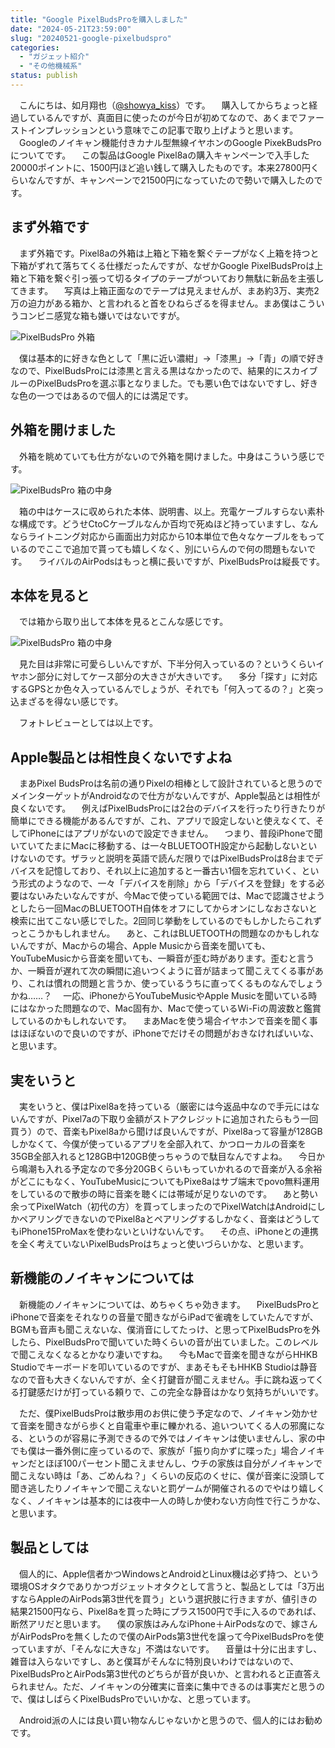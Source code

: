 ```yaml
---
title: "Google PixelBudsProを購入しました"
date: "2024-05-21T23:59:00"
slug: "20240521-google-pixelbudspro"
categories: 
  - "ガジェット紹介"
  - "その他機械系"
status: publish
---
```


　こんにちは、如月翔也（[@showya_kiss](https://twitter.com/showya_kiss)）です。
　購入してからちょっと経過しているんですが、真面目に使ったのが今日が初めてなので、あくまでファーストインプレッションという意味でこの記事で取り上げようと思います。
　Googleのノイキャン機能付きカナル型無線イヤホンのGoogle PixekBudsProについてです。
　この製品はGoogle Pixel8aの購入キャンペーンで入手した20000ポイントに、1500円ほど追い銭して購入したものです。本来27800円くらいなんですが、キャンペーンで21500円になっていたので勢いで購入したのです。

## まず外箱です

　まず外箱です。Pixel8aの外箱は上箱と下箱を繋ぐテープがなく上箱を持つと下箱がずれて落ちてくる仕様だったんですが、なぜかGoogle PixelBudsProは上箱と下箱を繋ぐ引っ張って切るタイプのテープがついており無駄に新品を主張してきます。
　写真は上箱正面なのでテープは見えませんが、まあ約3万、実売2万の迫力がある箱か、と言われると首をひねらざるを得ません。まあ僕はこういうコンビニ感覚な箱も嫌いではないですが。

![PixelBudsPro 外箱](img/PixelBudsPro-001.jpg)

　僕は基本的に好きな色として「黒に近い濃紺」→「漆黒」→「青」の順で好きなので、PixelBudsProには漆黒と言える黒はなかったので、結果的にスカイブルーのPixelBudsProを選ぶ事となりました。でも悪い色ではないですし、好きな色の一つではあるので個人的には満足です。

## 外箱を開けました

　外箱を眺めていても仕方がないので外箱を開けました。中身はこういう感じです。

![PixelBudsPro 箱の中身](img/PixelBudsPro-002.jpg)

　箱の中はケースに収められた本体、説明書、以上。充電ケーブルすらない素朴な構成です。どうせCtoCケーブルなんか百均で死ぬほど持っていますし、なんならライトニング対応から画面出力対応から10本単位で色々なケーブルをもっているのでここで追加で貰っても嬉しくなく、別にいらんので何の問題もないです。
　ライバルのAirPodsはもっと横に長いですが、PixelBudsProは縦長です。

## 本体を見ると

　では箱から取り出して本体を見るとこんな感じです。

![PixelBudsPro 箱の中身](img/PixelBudsPro-003.jpg)

　見た目は非常に可愛らしいんですが、下半分何入っているの？というくらいイヤホン部分に対してケース部分の大きさが大きいです。
　多分「探す」に対応するGPSとか色々入っているんでしょうが、それでも「何入ってるの？」と突っ込まざるを得ない感じです。

　フォトレビューとしては以上です。

## Apple製品とは相性良くないですよね

　まあPixel BudsProは名前の通りPixelの相棒として設計されていると思うのでメインターゲットがAndroidなので仕方がないんですが、Apple製品とは相性が良くないです。
　例えばPixelBudsProには2台のデバイスを行ったり行きたりが簡単にできる機能があるんですが、これ、アプリで設定しないと使えなくて、そしてiPhoneにはアプリがないので設定できません。
　つまり、普段iPhoneで聞いていてたまにMacに移動する、は一々BLUETOOTH設定から起動しないといけないのです。ザラッと説明を英語で読んだ限りではPixelBudsProは8台までデバイスを記憶しており、それ以上に追加すると一番古い1個を忘れていく、という形式のようなので、一々「デバイスを削除」から「デバイスを登録」をする必要はないみたいなんですが、今Macで使っている範囲では、Macで認識させようとしたら一回MacのBLUETOOTH自体をオフにしてからオンにしなおさないと検索に出てこない感じでした。2回同じ挙動をしているのでもしかしたらこれずっとこうかもしれません。
　あと、これはBLUETOOTHの問題なのかもしれないんですが、Macからの場合、Apple Musicから音楽を聞いても、YouTubeMusicから音楽を聞いても、一瞬音が歪む時があります。歪むと言うか、一瞬音が遅れて次の瞬間に追いつくように音が詰まって聞こえてくる事があり、これは慣れの問題と言うか、使っているうちに直ってくるものなんでしょうかね……？
　一応、iPhoneからYouTubeMusicやApple Musicを聞いている時にはなかった問題なので、Mac固有か、Macで使っているWi-Fiの周波数と鑑賞しているのかもしれないです。
　まあMacを使う場合イヤホンで音楽を聞く事はほぼないので良いのですが、iPhoneでだけその問題がおきなければいいな、と思います。

## 実をいうと

　実をいうと、僕はPixel8aを持っている（厳密には今返品中なので手元にはないんですが、Pixel7aの下取り金額がストアクレジットに追加されたらもう一回買う）ので、音楽もPixel8aから聞けば良いんですが、Pixel8aって容量が128GBしかなくて、今僕が使っているアプリを全部入れて、かつローカルの音楽を35GB全部入れると128GB中120GB使っちゃうので駄目なんですよね。
　今日から鳴潮も入れる予定なので多分20GBくらいもっていかれるので音楽が入る余裕がどこにもなく、YouTubeMusicについてもPixe8aはサブ端末でpovo無料運用をしているので散歩の時に音楽を聴くには帯域が足りないのです。
　あと勢い余ってPixelWatch（初代の方）を買ってしまったのでPixelWatchはAndroidにしかペアリングできないのでPixel8aとペアリングするしかなく、音楽はどうしてもiPhone15ProMaxを使わないといけないんです。
　その点、iPhoneとの連携を全く考えていないPixelBudsProはちょっと使いづらいかな、と思います。

## 新機能のノイキャンについては

　新機能のノイキャンについては、めちゃくちゃ効きます。
　PixelBudsProとiPhoneで音楽をそれなりの音量で聞きながらiPadで雀魂をしていたんですが、BGMも音声も聞こえないな、僕消音にしてたっけ、と思ってPixelBudsProを外したら、PixelBudsProで聞いていた時くらいの音が出ていました。このレベルで聞こえなくなるとかなり凄いですね。
　今もMacで音楽を聞きながらHHKB Studioでキーボードを叩いているのですが、まあそもそもHHKB Studioは静音なので音も大きくないんですが、全く打鍵音が聞こえません。手に跳ね返ってくる打鍵感だけが打っている頼りで、この完全な静音はかなり気持ちがいいです。

　ただ、僕PixelBudsProは散歩用のお供に使う予定なので、ノイキャン効かせて音楽を聞きながら歩くと自電車や車に轢かれる、追いついてくる人の邪魔になる、というのが容易に予測できるので外ではノイキャンは使いませんし、家の中でも僕は一番外側に座っているので、家族が「振り向かずに喋った」場合ノイキャンだとほぼ100パーセント聞こえませんし、ウチの家族は自分がノイキャンで聞こえない時は「あ、ごめんね？」くらいの反応のくせに、僕が音楽に没頭して聞き逃したりノイキャンで聞こえないと罰ゲームが開催されるのでやはり嬉しくなく、ノイキャンは基本的には夜中一人の時しか使わない方向性で行こうかな、と思います。

## 製品としては

　個人的に、Apple信者かつWindowsとAndroidとLinux機は必ず持つ、という環境OSオタクでありかつガジェットオタクとして言うと、製品としては「3万出すならAppleのAirPods第3世代を買う」という選択肢に行きますが、値引きの結果21500円なら、Pixel8aを買った時にプラス1500円で手に入るのであれば、断然アリだと思います。
　僕の家族はみんなiPhone＋AirPodsなので、嫁さんがAirPodsProを無くしたので僕のAirPods第3世代を譲って今PixelBudsProを使っていますが、「そんなに大きな」不満はないです。
　音量は十分に出ますし、雑音は入らないですし、あと僕耳がそんなに特別良いわけではないので、PixelBudsProとAirPods第3世代のどちらが音が良いか、と言われると正直答えられません。ただ、ノイキャンの分確実に音楽に集中できるのは事実だと思うので、僕はしばらくPixelBudsProでいいかな、と思っています。

　Android派の人には良い買い物なんじゃないかと思うので、個人的にはお勧めです。